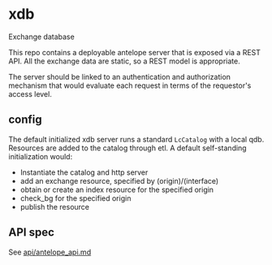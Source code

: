 # xdb
Exchange database

This repo contains a deployable antelope server that is exposed via a REST API. All the exchange data are static, so a REST model is appropriate.

The server should be linked to an authentication and authorization mechanism that would evaluate each request in terms of the requestor's access level.

## config

The default initialized xdb server runs a standard `LcCatalog` with a local qdb.  Resources are added to the catalog through etl.  A default self-standing initialization would:

 - Instantiate the catalog and http server
 - add an exchange resource, specified by (origin)/(interface)
 - obtain or create an index resource for the specified origin
 - check_bg for the specified origin
 - publish the resource

## API spec

See [api/antelope_api.md](api/antelope_api.md)

